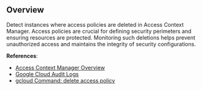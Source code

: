 ## Overview

Detect instances where access policies are deleted in Access Context Manager. Access policies are crucial for defining security perimeters and ensuring resources are protected. Monitoring such deletions helps prevent unauthorized access and maintains the integrity of security configurations.

**References**:
- [Access Context Manager Overview](https://cloud.google.com/access-context-manager/docs/overview)
- [Google Cloud Audit Logs](https://cloud.google.com/logging/docs/audit)
- [gcloud Command: delete access policy](https://cloud.google.com/sdk/gcloud/reference/access-context-manager/policies/delete)